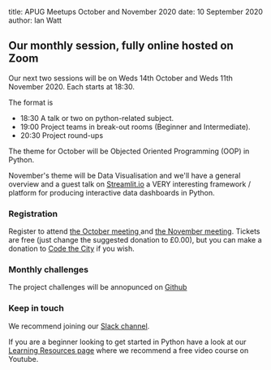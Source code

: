 title: APUG Meetups October and November 2020
date: 10 September 2020
author: Ian Watt

## Our monthly session, fully online hosted on Zoom 

Our next two sessions will be on Weds 14th October and Weds 11th November 2020. Each starts at 18:30. 

The format is 

* 18:30 A talk or two on python-related subject.
* 19:00 Project teams in break-out rooms (Beginner and Intermediate). 
* 20:30 Project round-ups

The theme for October will be Objected Oriented Programming (OOP) in Python. 

November's theme will be Data Visualisation and we'll have a general overview and a guest talk on [Streamlit.io](https://streamlit.io) a VERY interesting framework / platform for producing interactive data dashboards in Python. 

### Registration
Register to attend [the October meeting ](https://ti.to/code-the-city/aberdeen-python-user-group-oct-2020) and [the November meeting](https://ti.to/code-the-city/aberdeen-python-user-group-nov-2020).
Tickets are free (just change the suggested donation to £0.00), but you can make a donation to [Code the City](https://codethecity.org) if you wish. 

### Monthly challenges
The project challenges will be annopunced on [Github](https://github.com/PythonAberdeen/user_group/tree/master/)

### Keep in touch
We recommend joining our [Slack channel](https://join.slack.com/t/python-aberdeen/shared_invite/zt-fe4vr06d-TavzVV4ZusCxYLEdCqxsyQ). 

If you are a beginner looking to get started in Python have a look at our [Learning Resources page](https://pythonaberdeen.github.io/pages/learning-resources.html) where we recommend a free video course on Youtube. 


